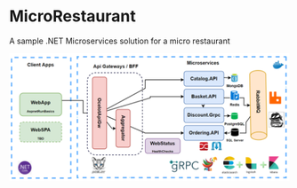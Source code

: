 # MicroRestaurant
A sample .NET Microservices solution for a micro restaurant

![Overview](https://github.com/martinobordin/MicroRestaurant/blob/5a9f855232ea0a7377d676a6456c0195db423054/110304529-c5b70180-800c-11eb-832b-a2751b5bda76.png)
